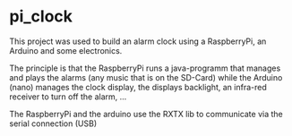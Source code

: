 # pi_clock

This project was used to build an alarm clock using a RaspberryPi, an Arduino and some electronics.

The principle is that the RaspberryPi runs a java-programm that manages and plays the alarms (any music that is on the SD-Card) while the Arduino (nano) manages the clock display, the displays backlight, an infra-red receiver to turn off the alarm, ...


The RaspberryPi and the arduino use the RXTX lib to communicate via the serial connection (USB)
